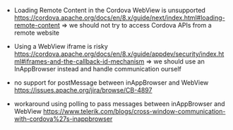 - Loading Remote Content in the Cordova WebView is unsupported
https://cordova.apache.org/docs/en/8.x/guide/next/index.html#loading-remote-content
=> we should not try to access Cordova APIs from a remote website

- Using a WebView iframe is risky
https://cordova.apache.org/docs/en/8.x/guide/appdev/security/index.html#iframes-and-the-callback-id-mechanism
=> we should use an InAppBrowser instead and handle communication ourself

- no support for postMessage between inAppBrowser and WebView
https://issues.apache.org/jira/browse/CB-4897

- workaround using polling to pass messages between inAppBrowser and WebView
https://www.telerik.com/blogs/cross-window-communication-with-cordova%27s-inappbrowser

